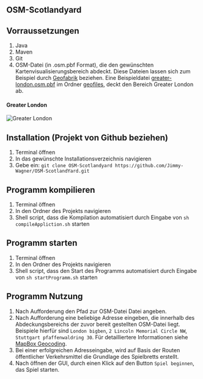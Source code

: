 ## OSM-Scotlandyard

## Vorraussetzungen
1. Java
2. Maven
3. Git
4. OSM-Datei (in .osm.pbf Format), die den gewünschten Kartenvisualisierungsbereich abdeckt. Diese Dateien lassen sich zum Beispiel durch [Geofabrik](https://download.geofabrik.de/) beziehen. Eine Beispieldatei [greater-london.osm.pbf](geofiles/greater-london.osm.pbf) im Ordner [geofiles](geofiles), deckt den Bereich Greater London ab. 

#### Greater London
![Greater London](https://user-images.githubusercontent.com/45538729/158072585-34aece11-f732-4088-9b77-bae192392934.png)



## Installation (Projekt von Github beziehen)
1. Terminal öffnen
2. In das gewünschte Installationsverzeichnis navigieren
3. Gebe ein: `git clone OSM-Scotlandyard https://github.com/Jimmy-Wagner/OSM-ScotlandYard.git`

## Programm kompilieren
1. Terminal öffnen
2. In den Ordner des Projekts navigieren
3. Shell script, dass die Kompilation automatisiert durch Eingabe von `sh compileAppliction.sh` starten

## Programm starten
1. Terminal öffnen
2. In den Ordner des Projekts navigieren
3. Shell script, dass den Start des Programms automatisiert durch Eingabe von `sh startProgramm.sh` starten

## Programm Nutzung
1. Nach Aufforderung den Pfad zur OSM-Datei Datei angeben.
2. Nach Aufforderung eine beliebige Adresse eingeben, die innerhalb des Abdeckungsbereichs der zuvor bereit gestellten OSM-Datei liegt. Beispiele hierfür sind `London bigben`, `2 Lincoln Memorial Circle NW`, `Stuttgart pfaffenwaldring 30`. Für detailliertere Informationen siehe [MapBox Geocoding](https://docs.mapbox.com/help/getting-started/geocoding/).
3. Bei einer erfolgreichen Adresseingabe, wird auf Basis der Routen öffentlicher Verkehrsmittel die Grundlage des Spielbretts erstellt.
4. Nach öffnen der GUI, durch einen Klick auf den Button `Spiel beginnen`, das Spiel starten.

